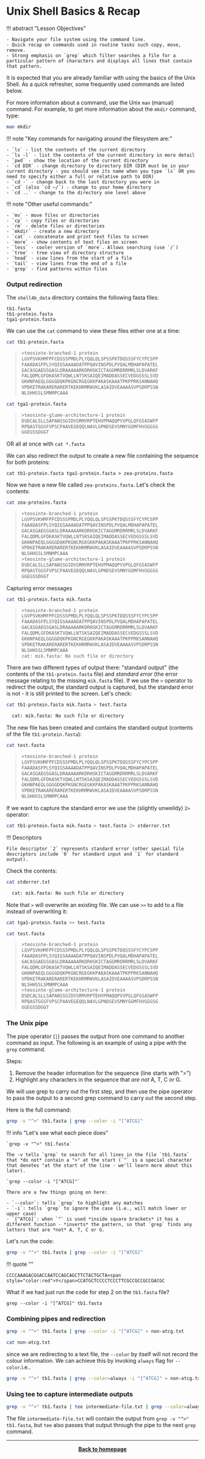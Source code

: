 # Unix Shell Basics & Recap 

!!! abstract "Lesson Objectives"

    - Navigate your file system using the command line.
    - Quick recap on commands used in routine tasks such copy, move, remove.
    - Strong emphasis on `grep` which filter searches a file for a particular pattern of characters and displays all lines that contain that pattern. 

It is expected that you are already familiar with using the basics of the Unix Shell. As a quick refresher, some frequently used commands are listed below.

For more information about a command, use the Unix `man` (manual) command. For example, to get more information about the `mkdir` command, type:

```bash
man mkdir
```



!!! note "Key commands for navigating around the filesystem are:"

    - `ls` - list the contents of the current directory
    - `ls -l` - list the contents of the current directory in more detail
    - `pwd` - show the location of the current directory
    - `cd DIR` - change directory to directory DIR (DIR must be in your current directory - you should see its name when you type `ls` OR you need to specify either a full or relative path to DIR)
    - `cd -` - change back to the last directory you were in
    - `cd` (also `cd ~/`) - change to your home directory
    - `cd ..` - change to the directory one level above

!!! note "Other useful commands:"

    - `mv` - move files or directories
    - `cp` - copy files or directories
    - `rm` - delete files or directories
    - `mkdir` - create a new directory
    - `cat` - concatenate and print text files to screen
    - `more` - show contents of text files on screen
    - `less` - cooler version of `more`. Allows searching (use `/`)
    - `tree` - tree view of directory structure
    - `head` - view lines from the start of a file
    - `tail` - view lines from the end of a file
    - `grep` - find patterns within files


### Output redirection

The `shell4b_data` directory contains the following fasta files:

```
tb1.fasta
tb1-protein.fasta
tga1-protein.fasta
```

We can use the `cat` command to view these files either one at a time:

```bash
cat tb1-protein.fasta
```
>```bash
>>teosinte-branched-1 protein
>LGVPSVKHMFPFCDSSSPMDLPLYQQLQLSPSSPKTDQSSSFYCYPCSPP
>FAAADASFPLSYQIGSAAAADATPPQAVINSPDLPVQALMDHAPAPATEL
>GACASGAEGSGASLDRAAAAARKDRHSKICTAGGMRDRRMRLSLDVARKF
>FALQDMLGFDKASKTVQWLLNTSKSAIQEIMADDASSECVEDGSSSLSVD
>GKHNPAEQLGGGGDQKPKGNCRGEGKKPAKASKAAATPKPPRKSANNAHQ
>VPDKETRAKARERARERTKEKHRMRWVKLASAIDVEAAAASVPSDRPSSN
>NLSHHSSLSMNMPCAAA
>```

```bash
cat tga1-protein.fasta 
```
>```bash
>>teosinte-glume-architecture-1 protein
>DSDCALSLLSAPANSSGIDVSRMVRPTEHVPMAQQPVVPGLQFGSASWFP
>RPQASTGGSFVPSCPAAVEGEQQLNAVLGPNDSEVSMNYGGMFHVGGGSG
>GGEGSSDGGT
>```

OR all at once with `cat *.fasta`

We can also redirect the output to create a new file containing the sequence for both proteins:

```
cat tb1-protein.fasta tga1-protein.fasta > zea-proteins.fasta
```

Now we have a new file called `zea-proteins.fasta`. Let's check the contents:

```bash
cat zea-proteins.fasta
``` 
>```bash
>>teosinte-branched-1 protein
>LGVPSVKHMFPFCDSSSPMDLPLYQQLQLSPSSPKTDQSSSFYCYPCSPP
>FAAADASFPLSYQIGSAAAADATPPQAVINSPDLPVQALMDHAPAPATEL
>GACASGAEGSGASLDRAAAAARKDRHSKICTAGGMRDRRMRLSLDVARKF
>FALQDMLGFDKASKTVQWLLNTSKSAIQEIMADDASSECVEDGSSSLSVD
>GKHNPAEQLGGGGDQKPKGNCRGEGKKPAKASKAAATPKPPRKSANNAHQ
>VPDKETRAKARERARERTKEKHRMRWVKLASAIDVEAAAASVPSDRPSSN
>NLSHHSSLSMNMPCAAA
>>teosinte-glume-architecture-1 protein
>DSDCALSLLSAPANSSGIDVSRMVRPTEHVPMAQQPVVPGLQFGSASWFP
>RPQASTGGSFVPSCPAAVEGEQQLNAVLGPNDSEVSMNYGGMFHVGGGSG
>GGEGSSDGGT
>```

Capturing error messages

```bash
cat tb1-protein.fasta mik.fasta
```
>```bash
>>teosinte-branched-1 protein
>LGVPSVKHMFPFCDSSSPMDLPLYQQLQLSPSSPKTDQSSSFYCYPCSPP
>FAAADASFPLSYQIGSAAAADATPPQAVINSPDLPVQALMDHAPAPATEL
>GACASGAEGSGASLDRAAAAARKDRHSKICTAGGMRDRRMRLSLDVARKF
>FALQDMLGFDKASKTVQWLLNTSKSAIQEIMADDASSECVEDGSSSLSVD
>GKHNPAEQLGGGGDQKPKGNCRGEGKKPAKASKAAATPKPPRKSANNAHQ
>VPDKETRAKARERARERTKEKHRMRWVKLASAIDVEAAAASVPSDRPSSN
>NLSHHSSLSMNMPCAAA
>cat: mik.fasta: No such file or directory
>```

There are two different types of output there: "standard output" (the contents of the `tb1-protein.fasta` file) and *standard error* (the error message relating to the missing `mik.fasta` file). If we use the `>` operator to redirect the output, the standard output is captured, but the standard error is not - it is still printed to the screen.  Let's check:

``` bash
cat tb1-protein.fasta mik.fasta > test.fasta

  cat: mik.fasta: No such file or directory
```

The new file has been created and contains the standard output (contents of the file `tb1-protein.fasta`):

```bash
cat test.fasta
```
>```bash
>>teosinte-branched-1 protein
>LGVPSVKHMFPFCDSSSPMDLPLYQQLQLSPSSPKTDQSSSFYCYPCSPP
>FAAADASFPLSYQIGSAAAADATPPQAVINSPDLPVQALMDHAPAPATEL
>GACASGAEGSGASLDRAAAAARKDRHSKICTAGGMRDRRMRLSLDVARKF
>FALQDMLGFDKASKTVQWLLNTSKSAIQEIMADDASSECVEDGSSSLSVD
>GKHNPAEQLGGGGDQKPKGNCRGEGKKPAKASKAAATPKPPRKSANNAHQ
>VPDKETRAKARERARERTKEKHRMRWVKLASAIDVEAAAASVPSDRPSSN
>NLSHHSSLSMNMPCAAA
>```

If we want to capture the standard error we use the (slightly unweildy) `2>` operator:

```bash
cat tb1-protein.fasta mik.fasta > test.fasta 2> stderror.txt
```

!!! Descriptors

    File descriptor `2` represents standard error (other special file descriptors include `0` for standard input and `1` for standard output).

Check the contents:

```bash
cat stderror.txt

  cat: mik.fasta: No such file or directory
```

Note that `>` will overwrite an existing file. We can use `>>` to add to a file instead of overwriting it:

```bash
cat tga1-protein.fasta >> test.fasta
```
```bash
cat test.fasta 
```
>```bash
>>teosinte-branched-1 protein
>LGVPSVKHMFPFCDSSSPMDLPLYQQLQLSPSSPKTDQSSSFYCYPCSPP
>FAAADASFPLSYQIGSAAAADATPPQAVINSPDLPVQALMDHAPAPATEL
>GACASGAEGSGASLDRAAAAARKDRHSKICTAGGMRDRRMRLSLDVARKF
>FALQDMLGFDKASKTVQWLLNTSKSAIQEIMADDASSECVEDGSSSLSVD
>GKHNPAEQLGGGGDQKPKGNCRGEGKKPAKASKAAATPKPPRKSANNAHQ
>VPDKETRAKARERARERTKEKHRMRWVKLASAIDVEAAAASVPSDRPSSN
>NLSHHSSLSMNMPCAAA
>>teosinte-glume-architecture-1 protein
>DSDCALSLLSAPANSSGIDVSRMVRPTEHVPMAQQPVVPGLQFGSASWFP
>RPQASTGGSFVPSCPAAVEGEQQLNAVLGPNDSEVSMNYGGMFHVGGGSG
>GGEGSSDGGT
>```

### The Unix pipe

The pipe operator (`|`) passes the output from one command to another command as input.  The following is an example of using a pipe with the `grep` command.

Steps:

1. Remove the header information for the sequence (line starts with ">")
2. Highlight any characters in the sequence that *are not* A, T, C or G.

We will use grep to carry out the first step, and then use the pipe operator to pass the output to a second grep command to carry out the second step.

Here is the full command:

```bash 
grep -v "^>" tb1.fasta | grep --color -i "[^ATCG]"
```

!!! info "Let's see what each piece does" 

    `grep -v "^>" tb1.fasta`
 
    The -v tells `grep` to search for all lines in the file `tb1.fasta` that *do not* contain a ">" at the start (`^` is a special character that denotes "at the start of the line - we'll learn more about this later).

    `grep --color -i "[^ATCG]"`

    There are a few things going on here:

    - `--color`: tells `grep` to highlight any matches
    - `-i`: tells `grep` to ignore the case (i.e., will match lower or upper case)
    - `[^ATCG]`: when `^` is used *inside square brackets* it has a different function - *inverts* the pattern, so that `grep` finds any letters that are *not* A, T, C or G.

Let's run the code:

```bash
grep -v "^>" tb1.fasta | grep --color -i "[^ATCG]"
```

!!! quote ""

    CCCCAAAGACGGACCAATCCAGCAGCTTCTACTGCTA<span style="color:red">Y</span>CCATGCTCCCCTCCCTTCGCCGCCGCCGACGC


What if we had just run the code for step 2 on the `tb1.fasta` file?

```
grep --color -i "[^ATCG]" tb1.fasta
```

### Combining pipes and redirection

```bash
grep -v "^>" tb1.fasta | grep --color -i "[^ATCG]" > non-atcg.txt
```

```bash
cat non-atcg.txt 
```

since we are redirecting to a text file, the `--color` by itself will not record the colour information. We can achieve this by invoking `always` flag for `--color`.i.e..

```bash
grep -v "^>" tb1.fasta | grep --color=always -i "[^ATCG]" > non-atcg.txt
```
### Using tee to capture intermediate outputs

```bash
grep -v "^>" tb1.fasta | tee intermediate-file.txt | grep --color=always -i "[^ATCG]" > non-atcg.txt
```

The file `intermediate-file.txt` will contain the output from `grep -v "^>" tb1.fasta`, but `tee` also passes that output through the pipe to the next `grep` command.


- - - 

<p align="center"><b><a class="btn" href="https://genomicsaotearoa.github.io/shell-for-bioinformatics/" style="background: var(--bs-dark);font-weight:bold">Back to homepage</a></b></p>